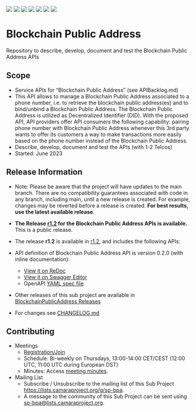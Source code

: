 <a href="https://github.com/camaraproject/BlockchainPublicAddresscommits/" title="Last Commit"><img src="https://img.shields.io/github/last-commit/camaraproject/BlockchainPublicAddress?style=plastic"></a>
<a href="https://github.com/camaraproject/BlockchainPublicAddress/issues" title="Open Issues"><img src="https://img.shields.io/github/issues/camaraproject/BlockchainPublicAddress?style=plastic"></a>
<a href="https://github.com/camaraproject/BlockchainPublicAddress/pulls" title="Open Pull Requests"><img src="https://img.shields.io/github/issues-pr/camaraproject/BlockchainPublicAddress?style=plastic"></a>
<a href="https://github.com/camaraproject/BlockchainPublicAddress/graphs/contributors" title="Contributors"><img src="https://img.shields.io/github/contributors/camaraproject/BlockchainPublicAddress?style=plastic"></a>
<a href="https://github.com/camaraproject/BlockchainPublicAddress" title="Repo Size"><img src="https://img.shields.io/github/repo-size/camaraproject/BlockchainPublicAddress?style=plastic"></a>
<a href="https://github.com/camaraproject/BlockchainPublicAddress/blob/main/LICENSE" title="License"><img src="https://img.shields.io/badge/License-Apache%202.0-green.svg?style=plastic"></a>
<a href="https://github.com/camaraproject/BlockchainPublicAddress/releases/latest" title="Latest Release"><img src="https://img.shields.io/github/release/camaraproject/BlockchainPublicAddress?style=plastic"></a>

# Blockchain Public Address
Repository to describe, develop, document and test the Blockchain Public Address APIs

## Scope
* Service APIs for “Blockchain Public Address” (see APIBacklog.md)  
* This API allows to manage a Blockchain Public Address associated to a phone number, i.e. to retrieve the blockchain public address(es) and to bind/unbind a Blockchain Public Address. The Blockchain Public Address is utilized as Decentralized Identifier (DID). With the proposed API, API providers offer API consumers the following capability: pairing phone number with Blockchain Public Address whenever this 3rd party wants to offer its customers a way to make transactions more easily based on the phone number instead of the Blockchain Public Address.
* Describe, develop, document and test the APIs (with 1-2 Telcos)  
* Started: June 2023

## Release Information
* Note: Please be aware that the project will have updates to the main branch. There are no compatibility guarantees associated with code in any branch, including main, until a new release is created. For example, changes may be reverted before a release is created. **For best results, use the latest available release**.

* **The Release [r1.2](https://github.com/camaraproject/BlockchainPublicAddress/releases/tag/r1.2) for the Blockchain Public Address APIs is available.**
<br>This is a public release.

* The release **r1.2** is available in [r1.2](https://github.com/camaraproject/BlockchainPublicAddress/releases/tag/r1.2), and includes the following APIs:
* API definition of Blockchain Public Address API is version 0.2.0 (with inline documentation):
  - [View it on ReDoc](https://redocly.github.io/redoc/?url=https://raw.githubusercontent.com/camaraproject/BlockchainPublicAddress/r1.2/code/API_definitions/blockchain-public-address.yaml&nocors)
  - [View it on Swagger Editor](https://camaraproject.github.io/swagger-ui/?url=https://raw.githubusercontent.com/camaraproject/BlockchainPublicAddress/r1.2/code/API_definitions/blockchain-public-address.yaml)
  - OpenAPI [YAML spec file](https://github.com/camaraproject/BlockchainPublicAddress/blob/r1.2/code/API_definitions/blockchain-public-address.yaml)

* Other releases of this sub project are available in [BlockchainPublicAddress Releases](https://github.com/camaraproject/BlockchainPublicAddress/releases)
* For changes see [CHANGELOG.md](/CHANGELOG.md)

## Contributing
* Meetings
    * [Registration/Join](https://zoom-lfx.platform.linuxfoundation.org/meeting/99023344259?password=cb995600-56ee-48a2-ade1-607bb10487df)
    * Schedule: Bi-weekly on Thursdays, 13:00-14:00 CET/CEST (12:00 UTC, 11:00 UTC during European DST)
    * Minutes: Access [meeting minutes](https://lf-camaraproject.atlassian.net/wiki/x/thDe).
* Mailing List
    * Subscribe / Unsubscribe to the mailing list of this Sub Project <https://lists.camaraproject.org/g/sp-bpa>.
    * A message to the community of this Sub Project can be sent using <sp-bpa@lists.camaraproject.org>.
